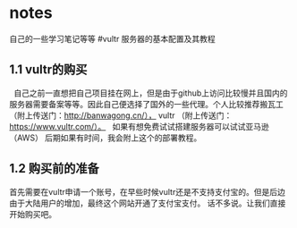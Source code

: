 # notes
自己的一些学习笔记等等
#vultr 服务器的基本配置及其教程
## 1.1 vultr的购买
   自己之前一直想把自己项目挂在网上，但是由于github上访问比较慢并且国内的服务器需要备案等等。因此自己便选择了国外的一些代理。个人比较推荐搬瓦工（附上传送门：http://banwagong.cn/），  vultr （附上传送门：https://www.vultr.com/）。
   如果有想免费试试搭建服务器可以试试亚马逊（AWS） 后期如果有时间，我会附上这个的部署教程。
## 1.2 购买前的准备
首先需要在vultr申请一个账号，在早些时候vultr还是不支持支付宝的。但是后边由于大陆用户的增加，最终这个网站开通了支付宝支付。
话不多说。让我们直接开始购买吧。
